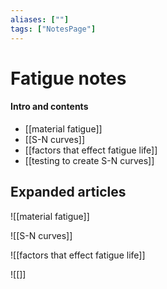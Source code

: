```yaml
---
aliases: [""]
tags: ["NotesPage"]
---
```


# Fatigue notes

#### Intro and contents
- [[material fatigue]]
- [[S-N curves]]
- [[factors that effect fatigue life]]
- [[testing to create S-N curves]]

## Expanded articles
![[material fatigue]]

![[S-N curves]]

![[factors that effect fatigue life]]

![[]]